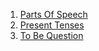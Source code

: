 
1. [Parts Of Speech](https://priyankaMD.github.io/LearningBlogs/partofspeech)
2. [Present Tenses](https://priyankaMD.github.io/LearningBlogs/presenttenses)
3. [To Be Question](https://priyankaMD.github.io/LearningBlogs/ToBeQuestion)


